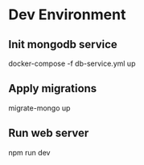 # Dev Environment

## Init mongodb service
docker-compose -f db-service.yml up

## Apply migrations
migrate-mongo up

## Run web server
npm run dev